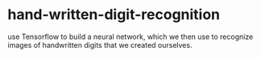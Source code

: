 # hand-written-digit-recognition
use Tensorflow to build a neural network, which we then use to recognize images of handwritten digits that we created ourselves.
